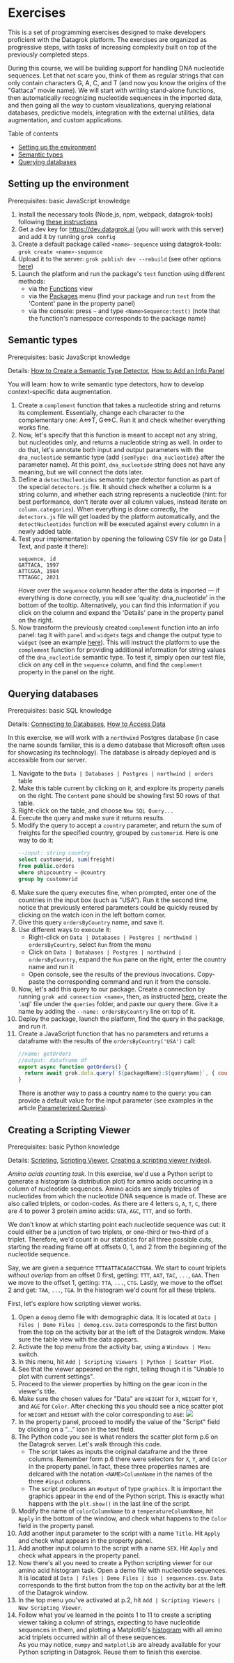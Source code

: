 <!-- TITLE: Exercises -->
<!-- SUBTITLE: -->

# Exercises

This is a set of programming exercises designed to make developers proficient with the
Datagrok platform. The exercises are organized as progressive steps, with tasks
of increasing complexity built on top of the previously completed steps.

During this course, we will be building support for
handling DNA nucleotide sequences. Let that not scare you, think of them as regular
strings that can only contain characters G, A, C, and T (and now you know the origins
of the "Gattaca" movie name). We will start with writing stand-alone functions, then 
automatically recognizing nucleotide sequences in the imported data, and then 
going all the way to custom visualizations, querying relational databases, 
predictive models, integration with the external utilities, data augmentation, and 
custom applications. 

Table of contents
  * [Setting up the environment](#setting-up-the-environment)
  * [Semantic types](#semantic-types)
  * [Querying databases](#querying-databases)

## Setting up the environment

Prerequisites: basic JavaScript knowledge

1. Install the necessary tools (Node.js, npm, webpack, datagrok-tools) following [these instructions](develop.md#getting-started)
2. Get a dev key for https://dev.datagrok.ai (you will work with this server) and add it by running `grok config`
3. Create a default package called `<name>-sequence` using datagrok-tools: `grok create <name>-sequence`
4. Upload it to the server: `grok publish dev --rebuild` (see other options [here](develop.md#deployment-modes))
5. Launch the platform and run the package's `test` function using different methods: 
    * via the [Functions](https://dev.datagrok.ai/functions?q=test) view
    * via the [Packages](https://dev.datagrok.ai/packages?) menu (find your package and run `test` from the 'Content' pane in the property panel)
    * via the console: press `~` and type `<Name>Sequence:test()` (note that the function's namespace corresponds to the package name)

## Semantic types

Prerequisites: basic JavaScript knowledge

Details: [How to Create a Semantic Type Detector](how-to/semantic-type-detector.md), [How to Add an Info Panel](how-to/add-info-panel.md)

You will learn: how to write semantic type detectors, how to develop context-specific data augmentation.  

1. Create a `complement` function that takes a nucleotide string and returns its complement.
   Essentially, change each character to the complementary one: A<=>T, G<=>C. 
   Run it and check whether everything works fine. 
2. Now, let's specify that this function is meant to accept not any string, but nucleotides only,
   and returns a nucleotide string as well. In order to do that, let's annotate both input and output parameters with the `dna_nucleotide` semantic type (add `{semType: dna_nucleotide}` after the parameter name). At this point, `dna_nucleotide` string does not have any meaning, but we will connect the dots later.
3. Define a `detectNucleotides` semantic type detector function as part of the special
   `detectors.js` file. It should check whether a column is a string column, and whether
   each string represents a nucleotide (hint: for best performance, 
   don't iterate over all column values, instead iterate on `column.categories`). When everything is done
   correctly, the `detectors.js` file will get loaded by the platform automatically, and the
   `detectNucleotides` function will be executed against every column in a newly added table.
4. Test your implementation by opening the following CSV file (or go Data | Text, and paste it there):
   ```
   sequence, id
   GATTACA, 1997
   ATTCGGA, 1984
   TTTAGGC, 2021 
   ```
   Hover over the `sequence` column header after the data is imported — if everything is done correctly,
   you will see 'quality: dna_nucleotide' in the bottom of the tooltip. Alternatively, you can 
   find this information if you click on the column and expand the 'Details' pane in the property panel on the right.
5. Now transform the previously created `complement` function into an info panel: tag it with `panel` and `widgets` tags
   and change the output type to `widget` (see an example [here](how-to/add-info-panel.md#functions)). This will instruct the platform to use the `complement` function for providing additional information for string values
   of the `dna_nucleotide` semantic type. To test it, simply open our test file, click on any cell
   in the `sequence` column, and find the `complement` property in the panel on the right.

## Querying databases

Prerequisites: basic SQL knowledge

Details: [Connecting to Databases](https://www.youtube.com/watch?v=dKrCk38A1m8&t=1048s), [How to Access Data](how-to/access-data.md)

In this exercise, we will work with a `northwind` Postgres database (in case the name sounds 
familiar, this is a demo database that Microsoft often uses for showcasing its technology).
The database is already deployed and is accessible from our server.

1. Navigate to the `Data | Databases | Postgres | northwind | orders` table
2. Make this table current by clicking on it, and explore its property panels on the right. The 
   `Content` pane should be showing first 50 rows of that table.  
3. Right-click on the table, and choose `New SQL Query...`
4. Execute the query and make sure it returns results.   
5. Modify the query to accept a `country` parameter, and return the sum of freights for the specified 
   country, grouped by `customerid`. Here is one way to do it:
   ```sql
   --input: string country
   select customerid, sum(freight)
   from public.orders
   where shipcountry = @country
   group by customerid
   ```
6. Make sure the query executes fine, when prompted, enter one of the countries in the input box (such as "USA").
   Run it the second time, notice that previously entered parameters could be quickly reused by clicking
   on the watch icon in the left bottom corner.
7. Give this query `ordersByCountry` name, and save it.
8. Use different ways to execute it:
    * Right-click on `Data | Databases | Postgres | northwind | ordersByCountry`, select `Run` from the menu
    * Click on `Data | Databases | Postgres | northwind | ordersByCountry`, expand the `Run` pane on the right, enter the country name and run it
    * Open console, see the results of the previous invocations. Copy-paste the corresponding command and 
      run it from the console.
9. Now, let's add this query to our package. Create a connection by running `grok add connection <name>`, then, as instructed [here](how-to/access-data.md#creating-queries), create the '.sql' file under the `queries` folder, and paste our query there. Give it a name by adding the `--name: ordersByCountry` line on top of it.
10. Deploy the package, launch the platform, find the query in the package, and run it.
11. Create a JavaScript function that has no parameters and returns a dataframe with 
    the results of the `ordersByCountry('USA')` call:
    ```javascript
    //name: getOrders
    //output: dataframe df
    export async function getOrders() {
      return await grok.data.query(`${packageName}:${queryName}`, { country: 'USA'});
    }
    ```
    There is another way to pass a country name to the query: you can provide a default value for the input parameter (see examples in the article [Parameterized Queries](../access/parameterized-queries.md)).

## Creating a Scripting Viewer

Prerequisites: basic Python knowledge

Details: [Scripting](develop/scripting.md), [Scripting Viewer](visualize/viewers/scripting-viewer.md), [Creating a scripting viewer (video)](https://www.youtube.com/embed/jHRpOnhBAz4).

*Amino acids counting task.* In this exercise, we'd use a Python script to generate a histogram
(a distribution plot) for amino acids occurring in a column of nucleotide sequences. Amino acids are simply triples
of nucleotides from which the nucleotide DNA sequence is made of. These are also called triplets, or codon-codes.
As there are 4 letters `G`, `A`, `T`, `C`, there are 4 to power 3 protein amino acids: `GTA`, `AGC`, `TTT`, and so forth.

We don't know at which starting point each nucleotide sequence was cut: it could either be a junction of two triplets,
or one-third or two-third of a triplet. Therefore, we'd count in our statistics for all three possible cuts, starting
the reading frame off at offsets 0, 1, and 2 from the beginning of the nucleotide sequence.

Say, we are given a sequence `TTTAATTACAGACCTGAA`. We start to count triplets _without overlap_ from an offset 0 first,
getting: `TTT`, `AAT`, `TAC`, `...`, `GAA`. Then we move to the offset 1, getting: `TTA`, `...`, `CTG`. Lastly,
we move to the offset 2 and get: `TAA`, `...`, `TGA`. In the histogram we'd count for all these triplets.

First, let's explore how scripting viewer works.

1. Open a `demog` demo file with demographic data. It is located at `Data | Files | Demo Files | demog.csv`.
`Data` corresponds to the first button from the top on the activity bar at the left of the Datagrok window.
Make sure the table view with the data appears.
2. Activate the top menu from the activity bar, using a `Windows | Menu` switch.
3. In this menu, hit `Add | Scripting Viewers | Python | Scatter Plot`.
4. See that the viewer appeared on the right, telling though it is "Unable to plot with current settings".
5. Proceed to the viewer properties by hitting on the gear icon in the viewer's title.
6. Make sure the chosen values for "Data" are `HEIGHT` for `X`, `WEIGHT` for `Y`, and `AGE` for `Color`.
After checking this you should see a nice scatter plot for `WEIGHT` and `HEIGHT` with the color corresponding to `AGE`:
![](exercises-scripting-viewer.png)
7. In the property panel, proceed to modify the value of the "Script" field by clicking on a "..." icon in the text field.
8. The Python code you see is what renders the scatter plot form p.6 on the Datagrok server. Let's walk through this code.
   * The script takes as inputs the original dataframe and the three columns. Remember form p.6 there were
     selectors for `X`, `Y`, and `Color` in the property panel. In fact, these three properties names are
     delcared with the notation `<NAME>ColumnName` in the names of the three `#input` columns.
   * The script produces an `#output` of type `graphics`. It is important the graphics appear in the end
     of the Python script. This is exactly what happens with the `plt.show()` in the last line of the script.
9. Modify the name of `colorColumnName` to a `temperatureColumnName`, hit `Apply` in the bottom of the window,
   and check what happens to the `Color` field in the property panel.
10. Add another input parameter to the script with a name `Title`. Hit `Apply` and check what appears in the 
    property panel.
11. Add another input column to the script with a name `SEX`. Hit `Apply` and check what appears in the property panel.
12. Now there's all you need to create a Python scripting viewer for our amino acid histogram task.
    Open a demo file with nucleotide sequences. It is located at `Data | Files | Demo Files | bio | sequences.csv`.
`Data` corresponds to the first button from the top on the activity bar at the left of the Datagrok window.
13. In the top menu you've activated at p.2, hit `Add | Scripting Viewers | New Scripting Viewer`.
14. Follow what you've learned in the points 1 to 11 to create a scripting viewer taking a column of strings,
    expecting to have nucleotide sequences in them, and plotting a Matplotlib's [histogram](https://matplotlib.org/api/_as_gen/matplotlib.pyplot.hist.html) with all amino acid triplets
    occurred within all of these sequences.  
    As you may notice, `numpy` and `matplotlib` are already available for your Python scripting in Datagrok.
Reuse them to finish this exercise.